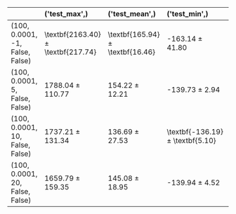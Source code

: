 |                                 | ('test_max',)                      | ('test_mean',)                   | ('test_min',)                    | ('test_std',)                    | ('train_max',)                      | ('train_mean',)                  | ('train_min',)                      | ('train_std',)                    | ('val_max',)                       | ('val_mean',)                    | ('val_min',)                       | ('val_std',)                     |
|:--------------------------------|:-----------------------------------|:---------------------------------|:---------------------------------|:---------------------------------|:------------------------------------|:---------------------------------|:------------------------------------|:----------------------------------|:-----------------------------------|:---------------------------------|:-----------------------------------|:---------------------------------|
| (100, 0.0001, -1, False, False) | \textbf{2163.40} ± \textbf{217.74} | \textbf{165.94} ± \textbf{16.46} | -163.14 ± 41.80                  | \textbf{373.23} ± \textbf{39.16} | 7080.32 ± 2534.60                   | \textbf{187.85} ± \textbf{14.53} | \textbf{-1379.11} ± \textbf{868.78} | \textbf{637.53} ± \textbf{117.93} | 2573.03 ± 941.24                   | \textbf{204.24} ± \textbf{12.31} | -459.03 ± 367.14                   | 400.64 ± 91.38                   |
| (100, 0.0001, 5, False, False)  | 1788.04 ± 110.77                   | 154.22 ± 12.21                   | -139.73 ± 2.94                   | 330.12 ± 24.64                   | 8290.35 ± 1603.20                   | 148.23 ± 27.30                   | -2511.98 ± 1384.81                  | 614.47 ± 0.81                     | \textbf{2755.81} ± \textbf{316.02} | 183.60 ± 27.67                   | \textbf{-276.61} ± \textbf{284.29} | \textbf{409.31} ± \textbf{25.68} |
| (100, 0.0001, 10, False, False) | 1737.21 ± 131.34                   | 136.69 ± 27.53                   | \textbf{-136.19} ± \textbf{5.10} | 312.63 ± 56.72                   | \textbf{8945.68} ± \textbf{4420.04} | 124.31 ± 23.53                   | -3018.33 ± 1467.45                  | 616.30 ± 127.29                   | 2105.40 ± 949.55                   | 149.64 ± 50.79                   | -361.24 ± 416.24                   | 357.91 ± 51.88                   |
| (100, 0.0001, 20, False, False) | 1659.79 ± 159.35                   | 145.08 ± 18.95                   | -139.94 ± 4.52                   | 314.98 ± 51.24                   | 6866.33 ± 2636.67                   | 133.38 ± 15.21                   | -3350.65 ± 1340.46                  | 606.41 ± 137.97                   | 1572.95 ± 533.58                   | 146.65 ± 52.45                   | -516.69 ± 348.13                   | 326.74 ± 32.17                   |